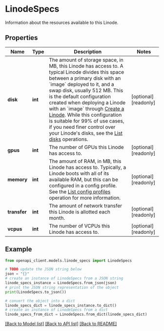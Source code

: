 # LinodeSpecs

Information about the resources available to this Linode.

## Properties

Name | Type | Description | Notes
------------ | ------------- | ------------- | -------------
**disk** | **int** | The amount of storage space, in MB, this Linode has access to. A typical Linode divides this space between a primary disk with an &#x60;image&#x60; deployed to it, and a swap disk, usually 512 MB. This is the default configuration created when deploying a Linode with an &#x60;image&#x60; through [Create a Linode](https://techdocs.akamai.com/linode-api/reference/post-linode-instance). While this configuration is suitable for 99% of use cases, if you need finer control over your Linode&#39;s disks, see the [List disks](https://techdocs.akamai.com/linode-api/reference/get-linode-disks) operations. | [optional] [readonly] 
**gpus** | **int** | The number of GPUs this Linode has access to. | [optional] [readonly] 
**memory** | **int** | The amount of RAM, in MB, this Linode has access to.  Typically, a Linode boots with all of its available RAM, but this can be configured in a config profile. See the [List config profiles](https://techdocs.akamai.com/linode-api/reference/get-linode-configs) operation for more information. | [optional] [readonly] 
**transfer** | **int** | The amount of network transfer this Linode is allotted each month. | [optional] [readonly] 
**vcpus** | **int** | The number of VCPUs this Linode has access to. | [optional] [readonly] 

## Example

```python
from openapi_client.models.linode_specs import LinodeSpecs

# TODO update the JSON string below
json = "{}"
# create an instance of LinodeSpecs from a JSON string
linode_specs_instance = LinodeSpecs.from_json(json)
# print the JSON string representation of the object
print(LinodeSpecs.to_json())

# convert the object into a dict
linode_specs_dict = linode_specs_instance.to_dict()
# create an instance of LinodeSpecs from a dict
linode_specs_from_dict = LinodeSpecs.from_dict(linode_specs_dict)
```
[[Back to Model list]](../README.md#documentation-for-models) [[Back to API list]](../README.md#documentation-for-api-endpoints) [[Back to README]](../README.md)


